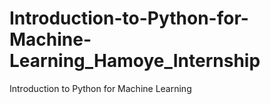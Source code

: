 # Introduction-to-Python-for-Machine-Learning_Hamoye_Internship
Introduction to Python for Machine Learning
